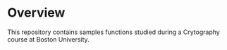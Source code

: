 # Overview
This repository contains samples functions studied during a Crytography course at Boston University.
